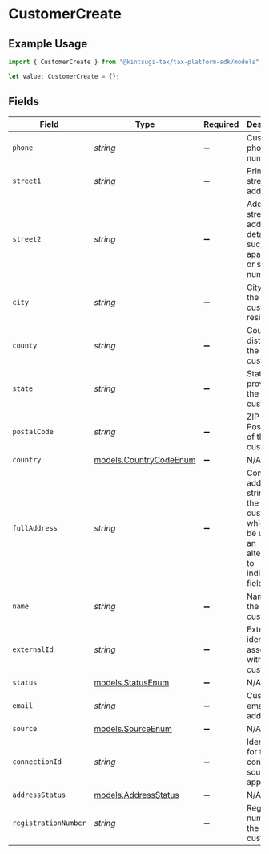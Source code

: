 # CustomerCreate

## Example Usage

```typescript
import { CustomerCreate } from "@kintsugi-tax/tax-platform-sdk/models";

let value: CustomerCreate = {};
```

## Fields

| Field                                                                                              | Type                                                                                               | Required                                                                                           | Description                                                                                        |
| -------------------------------------------------------------------------------------------------- | -------------------------------------------------------------------------------------------------- | -------------------------------------------------------------------------------------------------- | -------------------------------------------------------------------------------------------------- |
| `phone`                                                                                            | *string*                                                                                           | :heavy_minus_sign:                                                                                 | Customer's phone number                                                                            |
| `street1`                                                                                          | *string*                                                                                           | :heavy_minus_sign:                                                                                 | Primary street address.                                                                            |
| `street2`                                                                                          | *string*                                                                                           | :heavy_minus_sign:                                                                                 | Additional street address details, such as an apartment or suite number.                           |
| `city`                                                                                             | *string*                                                                                           | :heavy_minus_sign:                                                                                 | City where the customer resides.                                                                   |
| `county`                                                                                           | *string*                                                                                           | :heavy_minus_sign:                                                                                 | County or district of the customer.                                                                |
| `state`                                                                                            | *string*                                                                                           | :heavy_minus_sign:                                                                                 | State or province of the customer.                                                                 |
| `postalCode`                                                                                       | *string*                                                                                           | :heavy_minus_sign:                                                                                 | ZIP or Postal code of the customer.                                                                |
| `country`                                                                                          | [models.CountryCodeEnum](../models/countrycodeenum.md)                                             | :heavy_minus_sign:                                                                                 | N/A                                                                                                |
| `fullAddress`                                                                                      | *string*                                                                                           | :heavy_minus_sign:                                                                                 | Complete address string of the customer, which can be used as an alternative to individual fields. |
| `name`                                                                                             | *string*                                                                                           | :heavy_minus_sign:                                                                                 | Name of the customer.                                                                              |
| `externalId`                                                                                       | *string*                                                                                           | :heavy_minus_sign:                                                                                 | External identifier associated with the customer.                                                  |
| `status`                                                                                           | [models.StatusEnum](../models/statusenum.md)                                                       | :heavy_minus_sign:                                                                                 | N/A                                                                                                |
| `email`                                                                                            | *string*                                                                                           | :heavy_minus_sign:                                                                                 | Customer's email address                                                                           |
| `source`                                                                                           | [models.SourceEnum](../models/sourceenum.md)                                                       | :heavy_minus_sign:                                                                                 | N/A                                                                                                |
| `connectionId`                                                                                     | *string*                                                                                           | :heavy_minus_sign:                                                                                 | Identifier for the connection source, if applicable.                                               |
| `addressStatus`                                                                                    | [models.AddressStatus](../models/addressstatus.md)                                                 | :heavy_minus_sign:                                                                                 | N/A                                                                                                |
| `registrationNumber`                                                                               | *string*                                                                                           | :heavy_minus_sign:                                                                                 | Registration number of the customer.                                                               |